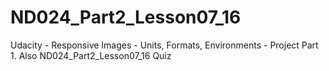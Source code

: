 # ND024_Part2_Lesson07_16
Udacity - Responsive Images - Units, Formats, Environments - Project Part 1. Also ND024_Part2_Lesson07_16 Quiz
